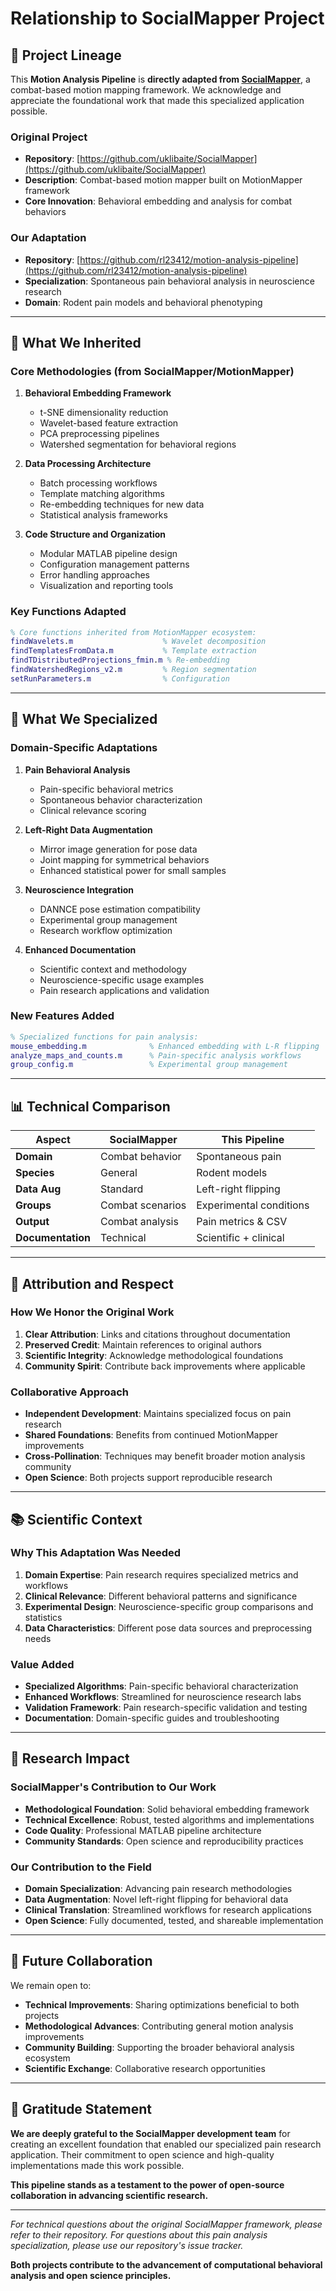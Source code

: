 # Relationship to SocialMapper Project

## 🔗 **Project Lineage**

This **Motion Analysis Pipeline** is **directly adapted from [SocialMapper](https://github.com/uklibaite/SocialMapper)**, a combat-based motion mapping framework. We acknowledge and appreciate the foundational work that made this specialized application possible.

### **Original Project**
- **Repository**: [https://github.com/uklibaite/SocialMapper](https://github.com/uklibaite/SocialMapper)
- **Description**: Combat-based motion mapper built on MotionMapper framework
- **Core Innovation**: Behavioral embedding and analysis for combat behaviors

### **Our Adaptation**
- **Repository**: [https://github.com/rl23412/motion-analysis-pipeline](https://github.com/rl23412/motion-analysis-pipeline)
- **Specialization**: Spontaneous pain behavioral analysis in neuroscience research
- **Domain**: Rodent pain models and behavioral phenotyping

---

## 🧬 **What We Inherited**

### **Core Methodologies** (from SocialMapper/MotionMapper)
1. **Behavioral Embedding Framework**
   - t-SNE dimensionality reduction
   - Wavelet-based feature extraction
   - PCA preprocessing pipelines
   - Watershed segmentation for behavioral regions

2. **Data Processing Architecture**
   - Batch processing workflows
   - Template matching algorithms
   - Re-embedding techniques for new data
   - Statistical analysis frameworks

3. **Code Structure and Organization**
   - Modular MATLAB pipeline design
   - Configuration management patterns  
   - Error handling approaches
   - Visualization and reporting tools

### **Key Functions Adapted**
```matlab
% Core functions inherited from MotionMapper ecosystem:
findWavelets.m                    % Wavelet decomposition
findTemplatesFromData.m           % Template extraction  
findTDistributedProjections_fmin.m % Re-embedding
findWatershedRegions_v2.m         % Region segmentation
setRunParameters.m                % Configuration
```

---

## 🎯 **What We Specialized**

### **Domain-Specific Adaptations**
1. **Pain Behavioral Analysis**
   - Pain-specific behavioral metrics
   - Spontaneous behavior characterization
   - Clinical relevance scoring

2. **Left-Right Data Augmentation**
   - Mirror image generation for pose data
   - Joint mapping for symmetrical behaviors  
   - Enhanced statistical power for small samples

3. **Neuroscience Integration**
   - DANNCE pose estimation compatibility
   - Experimental group management
   - Research workflow optimization

4. **Enhanced Documentation**
   - Scientific context and methodology
   - Neuroscience-specific usage examples
   - Pain research applications and validation

### **New Features Added**
```matlab
% Specialized functions for pain analysis:
mouse_embedding.m              % Enhanced embedding with L-R flipping
analyze_maps_and_counts.m      % Pain-specific analysis workflows
group_config.m                 % Experimental group management
```

---

## 📊 **Technical Comparison**

| Aspect | SocialMapper | This Pipeline |
|--------|-------------|--------------|
| **Domain** | Combat behavior | Spontaneous pain |
| **Species** | General | Rodent models |
| **Data Aug** | Standard | Left-right flipping |
| **Groups** | Combat scenarios | Experimental conditions |
| **Output** | Combat analysis | Pain metrics & CSV |
| **Documentation** | Technical | Scientific + clinical |

---

## 🤝 **Attribution and Respect**

### **How We Honor the Original Work**
1. **Clear Attribution**: Links and citations throughout documentation
2. **Preserved Credit**: Maintain references to original authors
3. **Scientific Integrity**: Acknowledge methodological foundations
4. **Community Spirit**: Contribute back improvements where applicable

### **Collaborative Approach**
- **Independent Development**: Maintains specialized focus on pain research
- **Shared Foundations**: Benefits from continued MotionMapper improvements
- **Cross-Pollination**: Techniques may benefit broader motion analysis community
- **Open Science**: Both projects support reproducible research

---

## 📚 **Scientific Context**

### **Why This Adaptation Was Needed**
1. **Domain Expertise**: Pain research requires specialized metrics and workflows
2. **Clinical Relevance**: Different behavioral patterns and significance
3. **Experimental Design**: Neuroscience-specific group comparisons and statistics
4. **Data Characteristics**: Different pose data sources and preprocessing needs

### **Value Added**
- **Specialized Algorithms**: Pain-specific behavioral characterization
- **Enhanced Workflows**: Streamlined for neuroscience research labs
- **Validation Framework**: Pain research-specific validation and testing
- **Documentation**: Domain-specific guides and troubleshooting

---

## 🔬 **Research Impact**

### **SocialMapper's Contribution to Our Work**
- **Methodological Foundation**: Solid behavioral embedding framework
- **Technical Excellence**: Robust, tested algorithms and implementations  
- **Code Quality**: Professional MATLAB pipeline architecture
- **Community Standards**: Open science and reproducibility practices

### **Our Contribution to the Field**
- **Domain Specialization**: Advancing pain research methodologies
- **Data Augmentation**: Novel left-right flipping for behavioral data
- **Clinical Translation**: Streamlined workflows for research applications
- **Open Science**: Fully documented, tested, and shareable implementation

---

## 🚀 **Future Collaboration**

We remain open to:
- **Technical Improvements**: Sharing optimizations beneficial to both projects
- **Methodological Advances**: Contributing general motion analysis improvements
- **Community Building**: Supporting the broader behavioral analysis ecosystem
- **Scientific Exchange**: Collaborative research opportunities

---

## 🙏 **Gratitude Statement**

**We are deeply grateful to the SocialMapper development team** for creating an excellent foundation that enabled our specialized pain research application. Their commitment to open science and high-quality implementations made this work possible.

**This pipeline stands as a testament to the power of open-source collaboration in advancing scientific research.**

---

*For technical questions about the original SocialMapper framework, please refer to their repository. For questions about this pain analysis specialization, please use our repository's issue tracker.*

**Both projects contribute to the advancement of computational behavioral analysis and open science principles.**